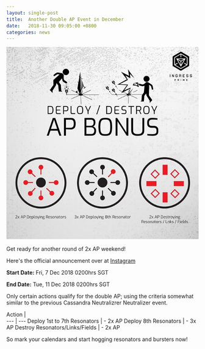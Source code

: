 ```yaml
---
layout: single-post
title:  Another Double AP Event in December
date:   2018-11-30 09:05:00 +0800
categories: news
---
```

<img src="/assets/images/news/dec10_2x.jpg">

Get ready for another round of 2x AP weekend!

Here's the official announcement over at [Instagram](https://www.instagram.com/p/Bqx7ZzmjRmE/)

**Start Date:** Fri, 7 Dec 2018 0200hrs SGT 

**End Date:** Tue, 11 Dec 2018 0200hrs SGT

Only certain actions qualify for the double AP; using the criteria somewhat similar to the previous Cassandra Neutralizrer Neutralizer event.

Action |  
--- | --- 
Deploy 1st to 7th Resonators   | - 2x AP
Deploy 8th Resonators  | - 3x AP
Destroy Resonators/Links/Fields  | - 2x AP



So mark your calendars and start hogging resonators and bursters now!




